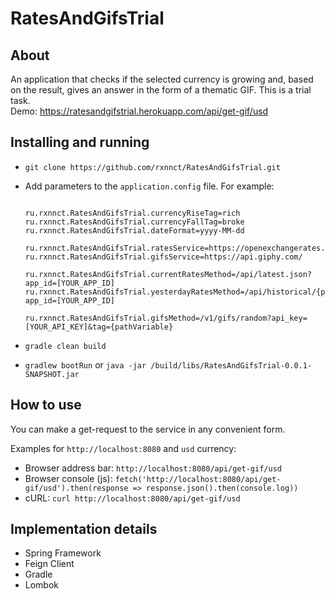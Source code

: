 # RatesAndGifsTrial

## About
An application that checks if the selected currency is growing and, based on the result, gives an answer in the form of a thematic GIF. This is a trial task.<br> 
Demo: https://ratesandgifstrial.herokuapp.com/api/get-gif/usd

## Installing and running
* ```git clone https://github.com/rxnnct/RatesAndGifsTrial.git```
* Add parameters to the ```application.config``` file. For example:
  
  ```ru.rxnnct.RatesAndGifsTrial.baseCurrency=RUB
  
  ru.rxnnct.RatesAndGifsTrial.currencyRiseTag=rich
  ru.rxnnct.RatesAndGifsTrial.currencyFallTag=broke
  ru.rxnnct.RatesAndGifsTrial.dateFormat=yyyy-MM-dd
  
  ru.rxnnct.RatesAndGifsTrial.ratesService=https://openexchangerates.org/
  ru.rxnnct.RatesAndGifsTrial.gifsService=https://api.giphy.com/
  
  ru.rxnnct.RatesAndGifsTrial.currentRatesMethod=/api/latest.json?app_id=[YOUR_APP_ID]
  ru.rxnnct.RatesAndGifsTrial.yesterdayRatesMethod=/api/historical/{pathVariable}.json?app_id=[YOUR_APP_ID]
  
  ru.rxnnct.RatesAndGifsTrial.gifsMethod=/v1/gifs/random?api_key=[YOUR_API_KEY]&tag={pathVariable}
* ```gradle clean build```
* ```gradlew bootRun``` or ```java -jar /build/libs/RatesAndGifsTrial-0.0.1-SNAPSHOT.jar```

## How to use
You can make a get-request to the service in any convenient form.<br>

Examples for ```http://localhost:8080``` and ```usd``` currency:<br>
* Browser address bar: ```http://localhost:8080/api/get-gif/usd```<br>
* Browser console (js): ```fetch('http://localhost:8080/api/get-gif/usd').then(response => response.json().then(console.log))```<br>
* cURL: ```curl http://localhost:8080/api/get-gif/usd```<br>

## Implementation details
* Spring Framework
* Feign Client
* Gradle
* Lombok